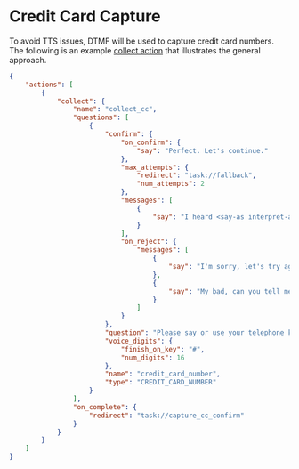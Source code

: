 # Credit Card Capture

To avoid TTS issues, DTMF will be used to capture credit card numbers. The following is an example [collect action](#) that illustrates the general approach.

```json
{
	"actions": [
		{
			"collect": {
				"name": "collect_cc",
				"questions": [
					{
						"confirm": {
							"on_confirm": {
								"say": "Perfect. Let's continue."
							},
							"max_attempts": {
								"redirect": "task://fallback",
								"num_attempts": 2
							},
							"messages": [
								{
									"say": "I heard <say-as interpret-as='digits'>{credit_card_number}</say-as>. Is that correct?"
								}
							],
							"on_reject": {
								"messages": [
									{
										"say": "I'm sorry, let's try again. What is your credit card number?"
									},
									{
										"say": "My bad, can you tell me again. What is your credit card number?"
									}
								]
							}
						},
						"question": "Please say or use your telephone keypad to provide credit card number.",
						"voice_digits": {
							"finish_on_key": "#",
							"num_digits": 16
						},
						"name": "credit_card_number",
						"type": "CREDIT_CARD_NUMBER"
					}
				],
				"on_complete": {
					"redirect": "task://capture_cc_confirm"
				}
			}
		}
	]
}
```